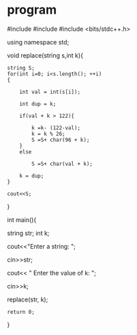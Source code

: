 # program
#include <iostream>
#include <string>
#include <bits/stdc++.h> 

using namespace std; 

void replace(string s,int k){ 

    string S; 
    for(int i=0; i<s.length(); ++i) 
    {

        int val = int(s[i]); 

        int dup = k; 

        if(val + k > 122){ 

            k =k- (122-val); 
            k = k % 26; 
            S =S+ char(96 + k); 
        } 
        else

            S =S+ char(val + k); 

        k = dup; 
    } 

    cout<<S; 
} 

int main(){

  string str; int k;

  cout<<"Enter a string: ";

  cin>>str;

  cout<< " Enter the value of k: ";

cin>>k;

replace(str, k);

    return 0; 
} 
